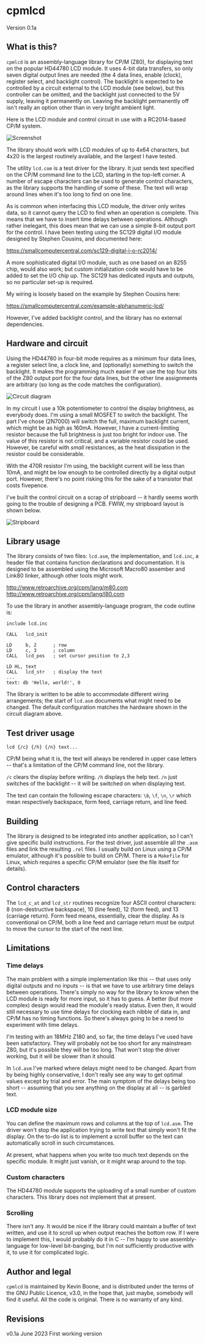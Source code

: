 # cpmlcd 

Version 0.1a

## What is this?

`cpmlcd` is an assembly-language library for CP/M (Z80), for displaying
text on the popular HD44780 LCD module. It uses 4-bit data transfers, so 
only seven digital output lines are needed (the 4 data lines, enable (clock), 
register select, and backlight control). The backlight is expected
to be controlled by a circuit external to the LCD module (see below),
but this controller can be omitted, and the backlight just connected
to the 5V supply, leaving it permanently on. Leaving the backlight
permanently off isn't really an option other than in very bright
ambient light.

Here is the LCD module and control circuit in use with a RC2014-based
CP/M system.

![Screenshot](cpmlcd.jpg)

The library should work with LCD modules of up to 4x64 characters, but
4x20 is the largest routinely available, and the largest I have
tested.

The utility `lcd.com` is a test driver for the library. It just
sends text specified on the CP/M command line to the LCD, starting in
the top-left corner. A number of escape characters can be
used to generate control characters, as the library supports
the handling of some of these. The text will wrap around lines when
it's too long to find on one line.

As is common when interfacing this LCD module, the driver only 
writes data, so it
cannot query the LCD to find when an operation is complete. This
means that we have to insert time delays between operations. Although
rather inelegant, this does mean that we can use a simple 8-bit 
output port for the control. I have been testing using the SC129
digital I/O module designed by Stephen Cousins, and documented here: 

https://smallcomputercentral.com/sc129-digital-i-o-rc2014/

A more sophisticated digital I/O module, such as one based on an
8255 chip, would also work; but custom initialization code would 
have to be added to set the I/O chip up. The SC129 has dedicated
inputs and outputs, so no particular set-up is required.

My wiring is loosely based on the example by
Stephen Cousins here:

https://smallcomputercentral.com/example-alphanumeric-lcd/

However, I've added backlight control, and the library has no
external dependencies. 

## Hardware and circuit

Using the HD44780 in four-bit mode requires as a minimum four data lines,
a register select line, a clock line, and (optionally) something
to switch the backlight. It makes the programming much easier if
we use the top four bits of the Z80 output port for the four
data lines, but the other line assignments are arbitrary (so long
as the code matches the configuration).

![Circuit diagram](cpmlcd_circuit.png)

In my circuit I use a 10k potentiometer to control the display
brightness, as everybody does. I'm using a small MOSFET to switch
the backlight. The part I've chose (2N7000) will switch the full,
maximum backlight current, which might be as high as 160mA. However,
I have a current-limiting resistor because the full brightness is
just too bright for indoor use. The value of this resistor is not
critical, and a variable resistor could be used. However, be careful
with _small_ resistances, as the heat dissipation in the resistor could be
considerable. 

With the 470R resistor I'm using, the backlight current will be less
than 10mA, and might be low enough to be controlled directly by
a digital output port. However, there's no point risking this for the
sake of a transistor that costs fivepence.

I've built the control circuit on a scrap of stripboard -- it hardly
seems worth going to the trouble of designing a PCB. FWIW, my 
stripboard layout is shown below.

![Stripboard](cpmlcd_stripboard.png)

## Library usage

The library consists of two files: `lcd.asm`, the implementation, and
`lcd.inc`, a header file that contains function declarations and
documentation. It is designed to be assembled using the Microsoft
Macro80 assember and Link80 linker, although other tools might work. 

http://www.retroarchive.org/cpm/lang/m80.com
http://www.retroarchive.org/cpm/lang/l80.com

To use the library in another assembly-language program,
the code outline is:

    include lcd.inc

    CALL   lcd_init

    LD     b, 2      ; row
    LD     c, 3      ; column
    CALL   lcd_pos   ; set cursor position to 2,3

    LD HL, text
    CALL   lcd_str   ; display the text
    ...
    text: db 'Hello, world!', 0

The library is written to be able to accommodate different wiring 
arrangements;
the start of `lcd.asm` documents what might need to be changed. The 
default configuration matches the hardware shown in the circuit diagram
above. 

## Test driver usage

    lcd {/c} {/h} {/n} text...

CP/M being what it is, the text will always be rendered in upper case
letters -- that's a limitation of the CP/M command line, not the
library.

`/c` clears the display before writing. `/h` displays the help text.
`/n` just switches of the backlight -- it will be switched on when
displaying text.

The text can contain the following escape characters: `\b`, `\f`, 
`\n`, `\r` which mean respectively backspace, form feed, carriage
return, and line feed.

## Building

The library is designed to be integrated into another application, so
I can't give specific build instructions. For the test driver,
just assemble all the `.asm` files and link the resulting `.rel`
files. I usually build on Linux using a CP/M emulator, although it's
possible to build on CP/M. There is a `Makefile` for Linux, which 
requires a specific CP/M emulator (see the file itself for details).

## Control characters 

The `lcd_c_at` and `lcd_str` routines recognize four ASCII control
characters: 8 (non-destructive backspace), 10 (line feed), 12 (form feed),
and 13 (carriage return). Form feed means, essentially, clear the 
display. As is conventional on CP/M, both a line feed and carriage
return must be output to move the cursor to the start of the next
line.

## Limitations

### Time delays

The main problem with a simple implementation like this -- that uses
only digital outputs and no inputs -- is that we have to 
use arbitrary time delays
between operations. There's simply no way for the library to know when 
the LCD module is ready for more input, so it has to guess.
A better (but more complex) design would read
the module's ready status. Even then, it would still necessary to 
use time delays
for clocking each nibble of data in, and CP/M has no timing functions.
So there's always going to be a need to experiment with time delays.

I'm testing with an 18MHz Z180 and, so far, the time delays I've used
have been satisfactory. They will probably not be too short for
any mainstream Z80, but it's possible they will be too long. That won't
stop the driver working, but it will be slower than it should.

In `lcd.asm` I've marked where delays might need to be changed. Apart
from by being highly conservative, I don't really see any way to
get optimal values except by trial and error. The main symptom of
the delays being too short -- assuming that you see anything on the
display at all -- is garbled text.

### LCD module size

You can define the maximum rows and columns at the top of `lcd.asm`.
The driver won't stop the application trying to write text that simply
won't fit the display. On the to-do list is to implement a scroll buffer
so the text can automatically scroll in such circumstances. 

At present, what happens when you write too much text depends on the
specific module. It might just vanish, or it might wrap around to the
top. 

### Custom characters

The HD44780 module supports the uploading of a small number of custom
characters. This library does not implement that at present.

### Scrolling

There isn't any. It would be nice if the library could maintain a buffer
of text written, and use it to scroll up when output reaches the bottom
row. If I were to implement this, I would probably do it in C -- I'm
happy to use assembly-language for low-level bit-banging, but I'm not
sufficiently productive with it, to use it for complicated logic.

## Author and legal

`cpmlcd` is maintained by Kevin Boone, and is distributed under the terms of
the GNU Public Licence, v3.0, in the hope that, just maybe, somebody will
find it useful. All the code is original. There is no warranty of any kind.

## Revisions

v0.1a June 2023
First working version


